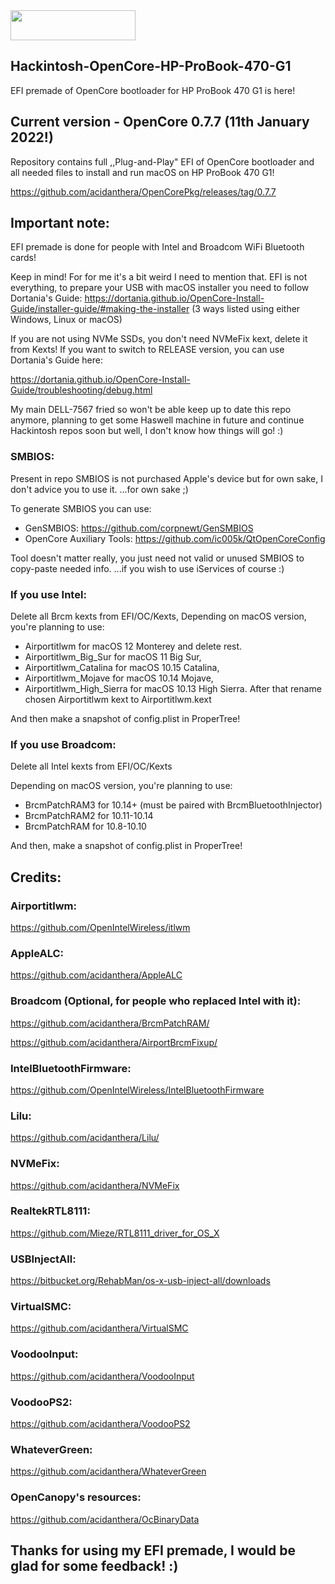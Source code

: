 <img src="https://github.com/acidanthera/OpenCorePkg/blob/master/Docs/Logos/OpenCore_with_text_Small.png" width="200" height="48"/>

## Hackintosh-OpenCore-HP-ProBook-470-G1
EFI premade of OpenCore bootloader for HP ProBook 470 G1 is here!

## Current version - OpenCore 0.7.7 (11th January 2022!)
Repository contains full ,,Plug-and-Play" EFI of OpenCore bootloader and
all needed files to install and run macOS on HP ProBook 470 G1!

https://github.com/acidanthera/OpenCorePkg/releases/tag/0.7.7

## Important note:
EFI premade is done for people with Intel and Broadcom WiFi Bluetooth cards!

Keep in mind! For for me it's a bit weird I need to mention that. EFI is not everything, to prepare your USB with macOS installer you need to follow Dortania's Guide:
https://dortania.github.io/OpenCore-Install-Guide/installer-guide/#making-the-installer
(3 ways listed using either Windows, Linux or macOS)

If you are not using NVMe SSDs, you don't need NVMeFix kext, delete it from Kexts!
If you want to switch to RELEASE version, you can use Dortania's Guide here:

https://dortania.github.io/OpenCore-Install-Guide/troubleshooting/debug.html

My main DELL-7567 fried so won't be able keep up to date this repo anymore,
planning to get some Haswell machine in future and continue Hackintosh repos soon but well, I don't know how things will go! :)

### SMBIOS:
Present in repo SMBIOS is not purchased Apple's device but for own sake, I don't advice you to use it.
...for own sake ;)

To generate SMBIOS you can use:
* GenSMBIOS:
https://github.com/corpnewt/GenSMBIOS
* OpenCore Auxiliary Tools:
https://github.com/ic005k/QtOpenCoreConfig

Tool doesn't matter really, you just need not valid or unused SMBIOS to copy-paste needed info.
...if you wish to use iServices of course :)

### If you use Intel:
Delete all Brcm kexts from EFI/OC/Kexts, 
Depending on macOS version, you're planning to use:
* Airportitlwm for macOS 12 Monterey and delete rest.
* Airportitlwm_Big_Sur for macOS 11 Big Sur,
* Airportitlwm_Catalina for macOS 10.15 Catalina,
* Airportitlwm_Mojave for macOS 10.14 Mojave,
* Airportitlwm_High_Sierra for macOS 10.13 High Sierra.
After that rename chosen Airportitlwm kext to Airportitlwm.kext

And then make a snapshot of config.plist in ProperTree!

### If you use Broadcom: 
Delete all Intel kexts from EFI/OC/Kexts

Depending on macOS version, you're planning to use:
* BrcmPatchRAM3 for 10.14+ (must be paired with BrcmBluetoothInjector)
* BrcmPatchRAM2 for 10.11-10.14
* BrcmPatchRAM for 10.8-10.10

And then, make a snapshot of config.plist in ProperTree!


## Credits:

### Airportitlwm:
https://github.com/OpenIntelWireless/itlwm
### AppleALC:
https://github.com/acidanthera/AppleALC
### Broadcom (Optional, for people who replaced Intel with it):
https://github.com/acidanthera/BrcmPatchRAM/

https://github.com/acidanthera/AirportBrcmFixup/
### IntelBluetoothFirmware:
https://github.com/OpenIntelWireless/IntelBluetoothFirmware
### Lilu:
https://github.com/acidanthera/Lilu/
### NVMeFix:
https://github.com/acidanthera/NVMeFix
### RealtekRTL8111:
https://github.com/Mieze/RTL8111_driver_for_OS_X
### USBInjectAll:
https://bitbucket.org/RehabMan/os-x-usb-inject-all/downloads
### VirtualSMC:
https://github.com/acidanthera/VirtualSMC
### VoodooInput:
https://github.com/acidanthera/VoodooInput
### VoodooPS2:
https://github.com/acidanthera/VoodooPS2
### WhateverGreen:
https://github.com/acidanthera/WhateverGreen
### OpenCanopy's resources:
https://github.com/acidanthera/OcBinaryData

## Thanks for using my EFI premade, I would be glad for some feedback! :)

